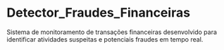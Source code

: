 # Detector_Fraudes_Financeiras
Sistema de monitoramento de transações financeiras desenvolvido para identificar atividades suspeitas e potenciais fraudes em tempo real. 
